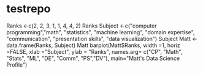 # testrepo
Ranks <-c(2, 2, 3, 1, 1, 4, 4, 2)
Ranks
Subject <-c("computer programming","math", "statistics", 
                                "machine learning", "domain expertise", 
                                "communication", "presentation skills", 
                               "data visualization")
Subject
Matt <-data.frame(Ranks, Subject)
Matt
barplot(Matt$Ranks, width =1, horiz =FALSE, xlab ="Subject", ylab = "Ranks", names.arg= c("CP",
        "Math", "Stats", "ML", "DE", "Comm", "PS","DV"), main="Matt's Data Science Profile")

